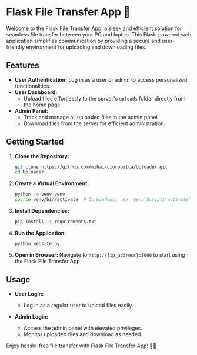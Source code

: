 # Flask File Transfer App 🚀

Welcome to the Flask File Transfer App, a sleek and efficient solution for seamless file transfer between your PC and laptop. This Flask-powered web application simplifies communication by providing a secure and user-friendly environment for uploading and downloading files.

## Features
- **User Authentication:** Log in as a user or admin to access personalized functionalities.
- **User Dashboard:**
  - Upload files effortlessly to the server's `uploads` folder directly from the home page.
- **Admin Panel:**
  - Track and manage all uploaded files in the admin panel.
  - Download files from the server for efficient administration.

## Getting Started
1. **Clone the Repository:**
    ```bash
    git clone https://github.com/mihai-ciorobitca/Uploader.git
    cd Uploader
    ```

2. **Create a Virtual Environment:**
    ```bash
    python -m venv venv
    source venv/bin/activate  # On Windows, use `venv\Scripts\activate`
    ```

3. **Install Dependencies:**
    ```bash
    pip install -r requirements.txt
    ```

4. **Run the Application:**
    ```bash
    python website.py
    ```

5. **Open in Browser:**
    Navigate to `http://{ip_address}:5000` to start using the Flask File Transfer App.

## Usage
- **User Login:**
  - Log in as a regular user to upload files easily.

- **Admin Login:**
  - Access the admin panel with elevated privileges.
  - Monitor uploaded files and download as needed.

Enjoy hassle-free file transfer with Flask File Transfer App! 🚀📂
